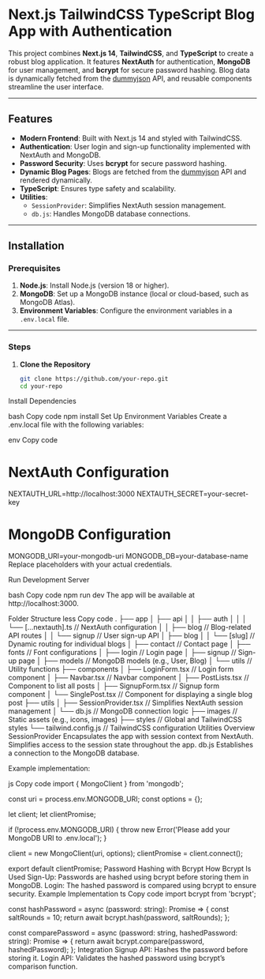 # Next.js TailwindCSS TypeScript Blog App with Authentication

This project combines **Next.js 14**, **TailwindCSS**, and **TypeScript** to create a robust blog application. It features **NextAuth** for authentication, **MongoDB** for user management, and **bcrypt** for secure password hashing. Blog data is dynamically fetched from the [dummyjson](https://dummyjson.com/) API, and reusable components streamline the user interface.

---

## Features

- **Modern Frontend**: Built with Next.js 14 and styled with TailwindCSS.
- **Authentication**: User login and sign-up functionality implemented with NextAuth and MongoDB.
- **Password Security**: Uses **bcrypt** for secure password hashing.
- **Dynamic Blog Pages**: Blogs are fetched from the [dummyjson](https://dummyjson.com/) API and rendered dynamically.
- **TypeScript**: Ensures type safety and scalability.
- **Utilities**:
  - `SessionProvider`: Simplifies NextAuth session management.
  - `db.js`: Handles MongoDB database connections.

---

## Installation

### Prerequisites

1. **Node.js**: Install Node.js (version 18 or higher).
2. **MongoDB**: Set up a MongoDB instance (local or cloud-based, such as MongoDB Atlas).
3. **Environment Variables**: Configure the environment variables in a `.env.local` file.

---

### Steps

1. **Clone the Repository**  
   ```bash
   git clone https://github.com/your-repo.git
   cd your-repo
Install Dependencies

bash
Copy code
npm install
Set Up Environment Variables
Create a .env.local file with the following variables:

env
Copy code
# NextAuth Configuration
NEXTAUTH_URL=http://localhost:3000
NEXTAUTH_SECRET=your-secret-key

# MongoDB Configuration
MONGODB_URI=your-mongodb-uri
MONGODB_DB=your-database-name
Replace placeholders with your actual credentials.

Run Development Server

bash
Copy code
npm run dev
The app will be available at http://localhost:3000.

Folder Structure
less
Copy code
.
├── app
│   ├── api
│   │   ├── auth
│   │   │   └── [...nextauth].ts   // NextAuth configuration
│   │   ├── blog                   // Blog-related API routes
│   │   └── signup                 // User sign-up API
│   ├── blog
│   │   └── [slug]                 // Dynamic routing for individual blogs
│   ├── contact                    // Contact page
│   ├── fonts                      // Font configurations
│   ├── login                      // Login page
│   ├── signup                     // Sign-up page
│   ├── models                     // MongoDB models (e.g., User, Blog)
│   └── utils                      // Utility functions
├── components
│   ├── LoginForm.tsx              // Login form component
│   ├── Navbar.tsx                 // Navbar component
│   ├── PostLists.tsx              // Component to list all posts
│   ├── SignupForm.tsx             // Signup form component
│   └── SinglePost.tsx             // Component for displaying a single blog post
├── utils
│   ├── SessionProvider.tsx        // Simplifies NextAuth session management
│   └── db.js                      // MongoDB connection logic
├── images                         // Static assets (e.g., icons, images)
├── styles                         // Global and TailwindCSS styles
└── tailwind.config.js             // TailwindCSS configuration
Utilities Overview
SessionProvider
Encapsulates the app with session context from NextAuth.
Simplifies access to the session state throughout the app.
db.js
Establishes a connection to the MongoDB database.

Example implementation:

js
Copy code
import { MongoClient } from 'mongodb';

const uri = process.env.MONGODB_URI;
const options = {};

let client;
let clientPromise;

if (!process.env.MONGODB_URI) {
  throw new Error('Please add your MongoDB URI to .env.local');
}

client = new MongoClient(uri, options);
clientPromise = client.connect();

export default clientPromise;
Password Hashing with Bcrypt
How Bcrypt Is Used
Sign-Up: Passwords are hashed using bcrypt before storing them in MongoDB.
Login: The hashed password is compared using bcrypt to ensure security.
Example Implementation
ts
Copy code
import bcrypt from 'bcrypt';

const hashPassword = async (password: string): Promise<string> => {
  const saltRounds = 10;
  return await bcrypt.hash(password, saltRounds);
};

const comparePassword = async (password: string, hashedPassword: string): Promise<boolean> => {
  return await bcrypt.compare(password, hashedPassword);
};
Integration
Signup API: Hashes the password before storing it.
Login API: Validates the hashed password using bcrypt’s comparison function.

